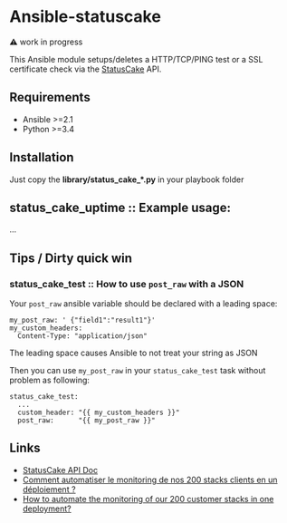 # Ansible-statuscake

:warning: work in progress

This Ansible module setups/deletes a HTTP/TCP/PING test or a SSL certificate check via the [StatusCake](https://www.statuscake.com) API.

## Requirements

* Ansible >=2.1
* Python >=3.4

## Installation

Just copy the **library/status_cake_*.py** in your playbook folder

## status_cake_uptime :: Example usage:

...

## Tips / Dirty quick win

### status_cake_test :: How to use `post_raw` with a JSON

Your `post_raw` ansible variable should be declared with a leading space:

```
my_post_raw: ' {"field1":"result1"}'
my_custom_headers:
  Content-Type: "application/json"
```

The leading space causes Ansible to not treat your string as JSON

Then you can use `my_post_raw` in your `status_cake_test` task without problem as following:

```
status_cake_test:
  ...
  custom_header: "{{ my_custom_headers }}"
  post_raw:      "{{ my_post_raw }}"
```


## Links

* [StatusCake API Doc](https://statuscake.com/api/v1)
* [Comment automatiser le monitoring de nos 200 stacks clients en un déploiement ?](https://toucantoco.com/en/tech-blog/tech/ansible_monitoring)
* [How to automate the monitoring of our 200 customer stacks in one deployment?](https://toucantoco.com/en/tech-blog/tech/ansible_monitoring_en)
